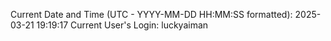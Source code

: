 Current Date and Time (UTC - YYYY-MM-DD HH:MM:SS formatted): 2025-03-21 19:19:17
Current User's Login: luckyaiman

